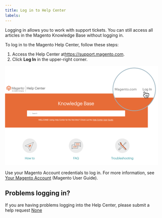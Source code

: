 ```yaml
---
title: Log in to Help Center
labels: 
---
```


Logging in allows you to work with support tickets. You can still access all articles in the Magento Knowledge Base without logging in.

To log in to the Magento Help Center, follow these steps:

1. Access the Help Center at<https://support.magento.com>.
1. Click **Log In** in the upper-right corner.

![magento-help-center-log-in.png](assets/magento-help-center-log-in.png)
 

Use your Magento Account credentials to log in. For more information, see [Your Magento Account](http://docs.magento.com/m2/ee/user_guide/magento/magento-account.html) (Magento User Guide).

## Problems logging in?

If you are having problems logging into the Help Center, please submit a help request [None](mailto:helpcenterloginissues@magento.com.) 